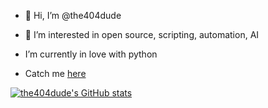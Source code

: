 - 👋 Hi, I’m @the404dude
  
- 👀 I’m interested in open source, scripting, automation, AI
- I’m currently in love with python
- Catch me [here](https://www.nasa.gov/404)




[![the404dude's GitHub stats](https://github-readme-stats.vercel.app/api?username=the404dude)](https://github.com/anuraghazra/github-readme-stats&show_icons=true&theme=blue-green)







<!---
the404dude/the404dude is a ✨ special ✨ repository because its `README.md` (this file) appears on your GitHub profile.
You can click the Preview link to take a look at your changes.
--->
